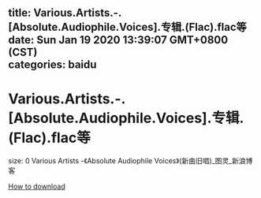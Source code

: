 
title: Various.Artists.-.[Absolute.Audiophile.Voices].专辑.(Flac).flac等
date: Sun Jan 19 2020 13:39:07 GMT+0800 (CST)    
categories: baidu
---

# Various.Artists.-.[Absolute.Audiophile.Voices].专辑.(Flac).flac等
size: 0
 Various Artists -《Absolute Audiophile Voices》(新曲旧唱)_图灵_新浪博客
 

[How to download](https://bpcam.bemobtrk.com/go/2ceec3aa-1ca2-46d6-b9ff-aaa5c184517c?jno=3336)